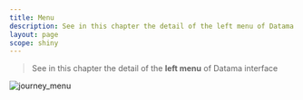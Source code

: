 ```yaml
---
title: Menu
description: See in this chapter the detail of the left menu of Datama interface.
layout: page
scope: shiny
---
```


> See in this chapter the detail of the **left menu** of Datama interface

![journey_menu]({{site.url}}/{{site.baseurl}}/core_app/journey/web_application/images/journey4.png)
